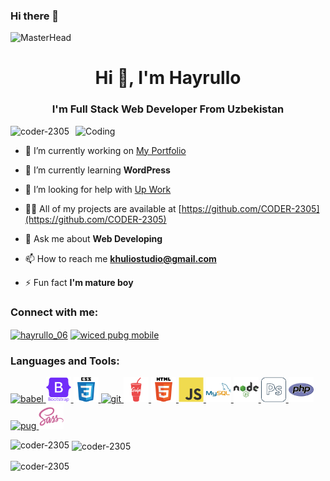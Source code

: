 ### Hi there 👋
![MasterHead](https://www.martechcube.com/wp-content/uploads/2022/02/events-5.jpg)
<h1 align="center">Hi 👋, I'm Hayrullo</h1>
<h3 align="center">I'm Full Stack Web Developer From Uzbekistan</h3>
<img align="right"  width="400" src="https://camo.githubusercontent.com/117d0191569b7e00e69062ce99d26fe9c251dc735c57386b497c75b0b26dda08/68747470733a2f2f63646e2e6472696262626c652e636f6d2f75736572732f313035393538332f73637265656e73686f74732f343137313336372f636f64696e672d667265616b2e676966" alt="Coding">

<p align="left"> <img src="https://komarev.com/ghpvc/?username=coder-2305&label=Profile%20views&color=0e75b6&style=flat" alt="coder-2305" /> </p>

- 🔭 I’m currently working on [My Portfolio](coder-2305.github.io/portfolo-update/)

- 🌱 I’m currently learning **WordPress**

- 🤝 I’m looking for help with [Up Work](https://www.upwork.com/freelancers/~01078494a4d3e41acf)

- 👨‍💻 All of my projects are available at [https://github.com/CODER-2305](https://github.com/CODER-2305)

- 💬 Ask me about **Web Developing**

- 📫 How to reach me **khuliostudio@gmail.com**

- ⚡ Fun fact **I'm mature boy**

<h3 align="left">Connect with me:</h3>
<p align="left">
<a href="https://instagram.com/hayrullo_06" target="blank"><img align="center" src="https://raw.githubusercontent.com/rahuldkjain/github-profile-readme-generator/master/src/images/icons/Social/instagram.svg" alt="hayrullo_06" height="30" width="40" /></a>
<a href="https://www.youtube.com/channel/UC7iz3eCnz-4s2aqqw85jWug/about" target="blank"><img align="center" src="https://raw.githubusercontent.com/rahuldkjain/github-profile-readme-generator/master/src/images/icons/Social/youtube.svg" alt="wiced pubg mobile" height="30" width="40" /></a>
</p>

<h3 align="left">Languages and Tools:</h3>
<p align="left"> <a href="https://babeljs.io/" target="_blank" rel="noreferrer"> <img src="https://www.vectorlogo.zone/logos/babeljs/babeljs-icon.svg" alt="babel" width="40" height="40"/> </a> <a href="https://getbootstrap.com" target="_blank" rel="noreferrer"> <img src="https://raw.githubusercontent.com/devicons/devicon/master/icons/bootstrap/bootstrap-plain-wordmark.svg" alt="bootstrap" width="40" height="40"/> </a> <a href="https://www.w3schools.com/css/" target="_blank" rel="noreferrer"> <img src="https://raw.githubusercontent.com/devicons/devicon/master/icons/css3/css3-original-wordmark.svg" alt="css3" width="40" height="40"/> </a> <a href="https://git-scm.com/" target="_blank" rel="noreferrer"> <img src="https://www.vectorlogo.zone/logos/git-scm/git-scm-icon.svg" alt="git" width="40" height="40"/> </a> <a href="https://gulpjs.com" target="_blank" rel="noreferrer"> <img src="https://raw.githubusercontent.com/devicons/devicon/master/icons/gulp/gulp-plain.svg" alt="gulp" width="40" height="40"/> </a> <a href="https://www.w3.org/html/" target="_blank" rel="noreferrer"> <img src="https://raw.githubusercontent.com/devicons/devicon/master/icons/html5/html5-original-wordmark.svg" alt="html5" width="40" height="40"/> </a> <a href="https://developer.mozilla.org/en-US/docs/Web/JavaScript" target="_blank" rel="noreferrer"> <img src="https://raw.githubusercontent.com/devicons/devicon/master/icons/javascript/javascript-original.svg" alt="javascript" width="40" height="40"/> </a> <a href="https://www.mysql.com/" target="_blank" rel="noreferrer"> <img src="https://raw.githubusercontent.com/devicons/devicon/master/icons/mysql/mysql-original-wordmark.svg" alt="mysql" width="40" height="40"/> </a> <a href="https://nodejs.org" target="_blank" rel="noreferrer"> <img src="https://raw.githubusercontent.com/devicons/devicon/master/icons/nodejs/nodejs-original-wordmark.svg" alt="nodejs" width="40" height="40"/> </a> <a href="https://www.photoshop.com/en" target="_blank" rel="noreferrer"> <img src="https://raw.githubusercontent.com/devicons/devicon/master/icons/photoshop/photoshop-line.svg" alt="photoshop" width="40" height="40"/> </a> <a href="https://www.php.net" target="_blank" rel="noreferrer"> <img src="https://raw.githubusercontent.com/devicons/devicon/master/icons/php/php-original.svg" alt="php" width="40" height="40"/> </a> <a href="https://pugjs.org" target="_blank" rel="noreferrer"> <img src="https://cdn.worldvectorlogo.com/logos/pug.svg" alt="pug" width="40" height="40"/> </a> <a href="https://sass-lang.com" target="_blank" rel="noreferrer"> <img src="https://raw.githubusercontent.com/devicons/devicon/master/icons/sass/sass-original.svg" alt="sass" width="40" height="40"/> </a> </p>

<p><img align="left" src="https://github-readme-stats.vercel.app/api/top-langs?username=coder-2305&show_icons=true&locale=en&layout=compact" alt="coder-2305" /></p>

<p>&nbsp;<img align="center" src="https://github-readme-stats.vercel.app/api?username=coder-2305&show_icons=true&locale=en" alt="coder-2305" /></p>

<p><img align="center" src="https://github-readme-streak-stats.herokuapp.com/?user=coder-2305&" alt="coder-2305" /></p>
